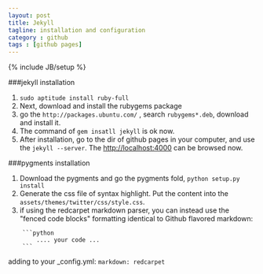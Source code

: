 ```yaml
---
layout: post
title: Jekyll
tagline: installation and configuration
category : github
tags : [github pages]
---
```

{% include JB/setup %}

###jekyll installation 
1. `sudo aptitude install ruby-full  `
2. Next, download and install the rubygems package  
3. go the `http://packages.ubuntu.com/` , search `rubygems*.deb`, download and install it.  
4. The command of `gem insatll jekyll` is ok now.  
5. After installation, go to the dir of github pages in your computer,  and use the `jekyll --server`. The [http://localhost:4000](http://localhost:4000) can be browsed now.   

###pygments installation 
1. Download the pygments and go the pygments fold, `python setup.py install`  
2. Generate the css file of syntax highlight. Put the content into the `assets/themes/twitter/css/style.css`.  
3. if using the redcarpet markdown parser, you can instead use the "fenced code blocks" formatting identical to Github flavored markdown:  

```
	```python
  		.... your code ...
	```
```

adding to your _config.yml:
`markdown: redcarpet`

